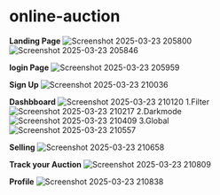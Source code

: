 # online-auction

**Landing Page** 
![Screenshot 2025-03-23 205800](https://github.com/user-attachments/assets/5f24f759-efc5-40eb-9731-39d3388d26ad)
![Screenshot 2025-03-23 205846](https://github.com/user-attachments/assets/c4490ef1-1057-4752-9698-8956bcf69474)

**login Page** 
![Screenshot 2025-03-23 205959](https://github.com/user-attachments/assets/37ad9420-1e85-49c9-9605-079d5b60a477)

**Sign Up**
![Screenshot 2025-03-23 210036](https://github.com/user-attachments/assets/5f5093d4-e86b-4b2d-88a8-22e52dc14771)

**Dashbboard**
![Screenshot 2025-03-23 210120](https://github.com/user-attachments/assets/a4b453e9-a28e-410f-aab8-272727708bf2)
  1.Filter
  ![Screenshot 2025-03-23 210217](https://github.com/user-attachments/assets/a4465ca9-39ac-4ab3-b7b4-05f922ae81ad)
  2.Darkmode
  ![Screenshot 2025-03-23 210409](https://github.com/user-attachments/assets/c14c32a7-12b6-459d-a5ea-7036d5af2344)
  3.Global
  ![Screenshot 2025-03-23 210557](https://github.com/user-attachments/assets/54fa6fdb-6fc0-4280-8c36-4728c3dd262c)

**Selling**
![Screenshot 2025-03-23 210658](https://github.com/user-attachments/assets/e9802fcb-1bc5-4053-b1ba-c5c4f5e911a7)

**Track your Auction**
![Screenshot 2025-03-23 210809](https://github.com/user-attachments/assets/74b3fda7-b46e-4bc1-ab7e-8b540ee68e79)

**Profile**
![Screenshot 2025-03-23 210838](https://github.com/user-attachments/assets/01cc27c6-6267-45c8-94bf-4b8163c863b3)
